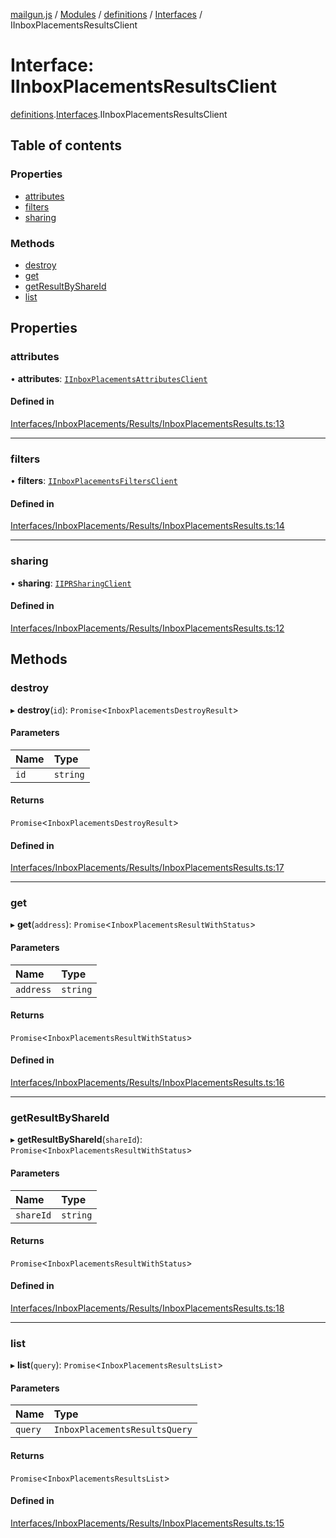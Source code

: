 [mailgun.js](../README.md) / [Modules](../modules.md) / [definitions](../modules/definitions.md) / [Interfaces](../modules/definitions.Interfaces.md) / IInboxPlacementsResultsClient

# Interface: IInboxPlacementsResultsClient

[definitions](../modules/definitions.md).[Interfaces](../modules/definitions.Interfaces.md).IInboxPlacementsResultsClient

## Table of contents

### Properties

- [attributes](definitions.Interfaces.IInboxPlacementsResultsClient.md#attributes)
- [filters](definitions.Interfaces.IInboxPlacementsResultsClient.md#filters)
- [sharing](definitions.Interfaces.IInboxPlacementsResultsClient.md#sharing)

### Methods

- [destroy](definitions.Interfaces.IInboxPlacementsResultsClient.md#destroy)
- [get](definitions.Interfaces.IInboxPlacementsResultsClient.md#get)
- [getResultByShareId](definitions.Interfaces.IInboxPlacementsResultsClient.md#getresultbyshareid)
- [list](definitions.Interfaces.IInboxPlacementsResultsClient.md#list)

## Properties

### attributes

• **attributes**: [`IInboxPlacementsAttributesClient`](definitions.Interfaces.IInboxPlacementsAttributesClient.md)

#### Defined in

[Interfaces/InboxPlacements/Results/InboxPlacementsResults.ts:13](https://github.com/mailgun/mailgun.js/blob/20b24c7/lib/Interfaces/InboxPlacements/Results/InboxPlacementsResults.ts#L13)

___

### filters

• **filters**: [`IInboxPlacementsFiltersClient`](definitions.Interfaces.IInboxPlacementsFiltersClient.md)

#### Defined in

[Interfaces/InboxPlacements/Results/InboxPlacementsResults.ts:14](https://github.com/mailgun/mailgun.js/blob/20b24c7/lib/Interfaces/InboxPlacements/Results/InboxPlacementsResults.ts#L14)

___

### sharing

• **sharing**: [`IIPRSharingClient`](definitions.Interfaces.IIPRSharingClient.md)

#### Defined in

[Interfaces/InboxPlacements/Results/InboxPlacementsResults.ts:12](https://github.com/mailgun/mailgun.js/blob/20b24c7/lib/Interfaces/InboxPlacements/Results/InboxPlacementsResults.ts#L12)

## Methods

### destroy

▸ **destroy**(`id`): `Promise`\<`InboxPlacementsDestroyResult`\>

#### Parameters

| Name | Type |
| :------ | :------ |
| `id` | `string` |

#### Returns

`Promise`\<`InboxPlacementsDestroyResult`\>

#### Defined in

[Interfaces/InboxPlacements/Results/InboxPlacementsResults.ts:17](https://github.com/mailgun/mailgun.js/blob/20b24c7/lib/Interfaces/InboxPlacements/Results/InboxPlacementsResults.ts#L17)

___

### get

▸ **get**(`address`): `Promise`\<`InboxPlacementsResultWithStatus`\>

#### Parameters

| Name | Type |
| :------ | :------ |
| `address` | `string` |

#### Returns

`Promise`\<`InboxPlacementsResultWithStatus`\>

#### Defined in

[Interfaces/InboxPlacements/Results/InboxPlacementsResults.ts:16](https://github.com/mailgun/mailgun.js/blob/20b24c7/lib/Interfaces/InboxPlacements/Results/InboxPlacementsResults.ts#L16)

___

### getResultByShareId

▸ **getResultByShareId**(`shareId`): `Promise`\<`InboxPlacementsResultWithStatus`\>

#### Parameters

| Name | Type |
| :------ | :------ |
| `shareId` | `string` |

#### Returns

`Promise`\<`InboxPlacementsResultWithStatus`\>

#### Defined in

[Interfaces/InboxPlacements/Results/InboxPlacementsResults.ts:18](https://github.com/mailgun/mailgun.js/blob/20b24c7/lib/Interfaces/InboxPlacements/Results/InboxPlacementsResults.ts#L18)

___

### list

▸ **list**(`query`): `Promise`\<`InboxPlacementsResultsList`\>

#### Parameters

| Name | Type |
| :------ | :------ |
| `query` | `InboxPlacementsResultsQuery` |

#### Returns

`Promise`\<`InboxPlacementsResultsList`\>

#### Defined in

[Interfaces/InboxPlacements/Results/InboxPlacementsResults.ts:15](https://github.com/mailgun/mailgun.js/blob/20b24c7/lib/Interfaces/InboxPlacements/Results/InboxPlacementsResults.ts#L15)
